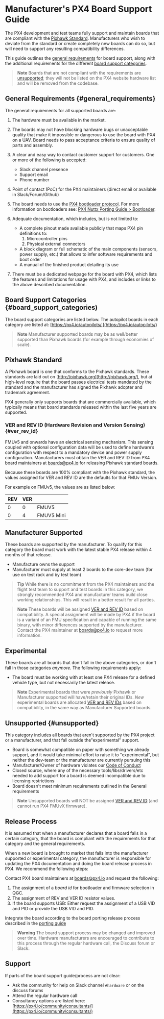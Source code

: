 # Manufacturer's PX4 Board Support Guide

The PX4 development and test teams fully support and maintain boards that are compliant with the [Pixhawk Standard](https://pixhawk.org/standards/).
Manufacturers who wish to deviate from the standard or create completely new boards can do so, but will need to support any resulting compatibility differences.

 This guide outlines the [general requirements](#general_requirements) for board support, along with the additional requirements for the different [board support categories](#board_support_categories).

> **Note** Boards that are not compliant with the requirements are [unsupported](#unsupported);
  they will not be listed on the PX4 website hardware list and will be removed from the codebase.

## General Requirements {#general_requirements}

The general requirements for all supported boards are:

1. The hardware must be available in the market.
1. The boards may not have blocking hardware bugs or unacceptable quality that make it impossible or dangerous to use the board with PX4 on a UAV.
   Board needs to pass acceptance criteria to ensure quality of parts and assembly.
1. A clear and easy way to contact customer support for customers.
   One or more of the following is accepted:
   - Slack channel presence
   - Support email
   - Phone number

1. Point of contact (PoC) for the PX4 maintainers (direct email or available in Slack/Forum/Github)
1. The board needs to use the [PX4 bootloader protocol](https://github.com/PX4/PX4-Autopilot/tree/master/platforms/nuttx/src/bootloader).
   For more information on bootloaders see: [PX4 Nuttx Porting Guide > Bootloader](https://dev.px4.io/master/en/hardware/porting_guide_nuttx.html#bootloader).
1. Adequate documentation, which includes, but is not limited to:
  
    - A complete pinout made available publicly that maps PX4 pin definitions to:
      1. Microcontroller pins
      2. Physical external connectors
    - A block diagram or full schematic of the main components (sensors, power supply, etc.) that allows to infer software requirements and boot order
    - A manual of the finished product detailing its use
1. There must be a dedicated webpage for the board with PX4, which lists the features and limitations for usage with PX4, and includes or links to the above described documentation.

## Board Support Categories {#board_support_categories)

The board support categories are listed below. The autopilot boards in each category are listed at: [https://px4.io/autopilots/.](https://px4.io/autopilots/)

> **Note** Manufacturer supported boards may be as well/better supported than Pixhawk boards (for example through economies of scale).

## Pixhawk Standard

A Pixhawk board is one that conforms to the Pixhawk standards. These standards are laid out on [http://pixhawk.org](http://pixhawk.org/), but at high-level require that the board passes electrical tests mandated by the standard and the manufacturer has signed the Pixhawk adopter and trademark agreement.

PX4 generally only supports boards that are commercially available, which typically means that board standards released within the last five years are supported.

### VER and REV ID (Hardware Revision and Version Sensing) {#ver_rev_id}

FMUv5 and onwards have an electrical sensing mechanism.
This sensing coupled with optional configuration data will be used to define hardware’s configuration with respect to a mandatory device and power supply configuration. Manufacturers must obtain the VER and REV ID from PX4 board maintainers at [boards@px4.io](mailto:boards@px4.io) for releasing Pixhawk standard boards. 

Because these boards are 100% compliant with the Pixhawk standard, the values assigned for VER and REV ID are the defaults for that FMUv Version.

For example on FMUv5, the values are as listed below:

REV | VER |  &nbsp;
--- | --- | ---
0 | 0 | FMUV5
0 | 4 | FMUV5 Mini


## Manufacturer Supported

These boards are supported by the manufacturer.
To qualify for this category the board must work with the latest stable PX4 release within 4 months of that release.

- Manufacture owns the support
- Manufacturer must supply at least 2 boards to the core-dev team (for use on test rack and by test team)

> **Tip** While there is no commitment from the PX4 maintainers and the flight test team to support and test boards in this category, we strongly recommended PX4 and manufacturer teams build close working relationships.
  This will result in a better result for all parties.

<span></span>
> **Note** These boards will be assigned [VER and REV ID](#ver_rev_id) based on compatibility.
  A special assignment will be made by PX4 if the board is a variant of an FMU specification and capable of running the same binary, with minor differences supported by the manufacturer. 
  Contact the PX4 maintainer at [boards@px4.io](mailto:boards@px4.io) to request more information.

## Experimental

These boards are all boards that don't fall in the above categories, or don't fall in those categories _anymore_.
The following requirements apply:

- The board must be working with at least one PX4 release for a defined vehicle type, but not necessarily the latest release.

<span></span>
> **Note** Experimental boards that were _previously_ Pixhawk or Manufacturer supported will have/retain their original IDs.
  *New* experimental boards are allocated [VER and REV IDs](#ver_rev_id) based on compatibility, in the same way as Manufacturer Supported boards.
  

## Unsupported {#unsupported}

This category includes all boards that aren't supported by the PX4 project or a manufacturer, and that fall outside the"experimental" support.

- Board is somewhat compatible on paper with something we already support, and it would take minimal effort to raise it to "experimental", but neither the dev-team or the manufacturer are currently pursuing this
- Manufacturer/Owner of hardware violates our [Code of Conduct](https://discuss.px4.io/t/code-of-conduct/13655)
- Closed source, where any of the necessary tools/libs/drivers/etc needed to add support for a board is deemed incompatible due to licensing restrictions
- Board doesn't meet minimum requirements outlined in the General requirements

<span></span>
> **Note** Unsupported boards will NOT be assigned [VER and REV ID](#ver_rev_id) (and cannot run PX4 FMUvX firmware).

## Release Process

It is assumed that when a manufacturer declares that a board falls in a certain category, that the board is compliant with the requirements for that category and the general requirements.

When a new board is brought to market that falls into the manufacturer supported or experimental category, the manufacturer is responsible for updating the PX4 documentation and doing the board release process in PX4. We recommend the following steps:

Contact PX4 board maintainers at [boards@px4.io](mailto:boards@px4.io) and request the following:

1. The assignment of a *board id* for bootloader and firmware selection in QGC.
2. The assignment of REV and VER ID resistor values.
3. If the board supports USB: Either request the assignment of a USB VID and PID or provide the USB VID and PID.

Integrate the board according to the board porting release process described in the [porting guide](../hardware/porting_guide.md)

> **Warning** The board support process may be changed and improved over time.
  Hardware manufacturers are encouraged to contribute to this process through the regular hardware call, the Discuss forum or Slack.

## Support

If parts of the board support guide/process are not clear:

- Ask the community for help on Slack channel `#hardware` or on the discuss forums
- Attend the regular hardware call
- Consultancy options are listed here: [https://px4.io/community/consultants/](https://px4.io/community/consultants/)
